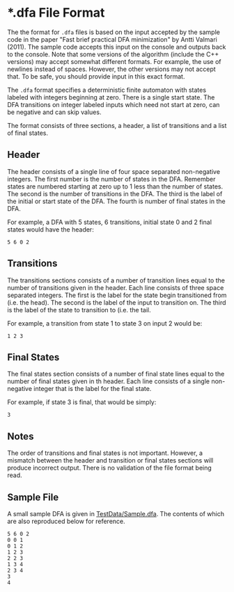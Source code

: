 # *.dfa File Format

The the format for `.dfa` files is based on the input accepted by the sample code in the paper "Fast brief practical DFA minimization" by Antti Valmari (2011).  The sample code accepts this input on the console and outputs back to the console.  Note that some versions of the algorithm (include the C++ versions) may accept somewhat different formats.  For example, the use of newlines instead of spaces.  However, the other versions may not accept that.  To be safe, you should provide input in this exact format.

The `.dfa` format specifies a deterministic finite automaton with states labeled with integers beginning at zero. There is a single start state. The DFA transitions on integer labeled inputs which need not start at zero, can be negative and can skip values.

The format consists of three sections, a header, a list of transitions and a list of final states.

## Header

The header consists of a single line of four space separated non-negative integers.  The first number is the number of states in the DFA. Remember states are numbered starting at zero up to 1 less than the number of states. The second is the number of transitions in the DFA.  The third is the label of the initial or start state of the DFA.  The fourth is number of final states in the DFA.

For example, a DFA with 5 states, 6 transitions, initial state 0 and 2 final states would have the header:

	5 6 0 2

## Transitions

The transitions sections consists of a number of transition lines equal to the number of transitions given in the header.  Each line consists of three space separated integers.  The first is the label for the state begin transitioned from (i.e. the head).  The second is the label of the input to transition on.  The third is the label of the state to transition to (i.e. the tail.

For example, a transition from state 1 to state 3 on input 2 would be:

	1 2 3

## Final States

The final states section consists of a number of final state lines equal to the number of final states given in th header. Each line consists of a single non-negative integer that is the label for the final state.

For example, if state 3 is final, that would be simply:

	3

## Notes

The order of transitions and final states is not important.  However, a mismatch between the header and transition or final states sections will produce incorrect output.  There is no validation of the file format being read.

## Sample File

A small sample DFA is given in [TestData/Sample.dfa](TestData/Sample.dfa).  The contents of which are also reproduced below for reference.

	5 6 0 2
	0 0 1
	0 1 2
	1 2 3
	2 2 3
	1 3 4
	2 3 4
	3
	4